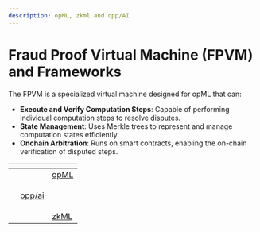 ```yaml
---
description: opML, zkml and opp/AI
---
```


# Fraud Proof Virtual Machine (FPVM) and Frameworks

The FPVM is a specialized virtual machine designed for opML that can:

* **Execute and Verify Computation Steps**: Capable of performing individual computation steps to resolve disputes.
* **State Management**: Uses Merkle trees to represent and manage computation states efficiently.
* **Onchain Arbitration**: Runs on smart contracts, enabling the on-chain verification of disputed steps.

<table data-view="cards"><thead><tr><th></th><th></th><th></th></tr></thead><tbody><tr><td></td><td></td><td><a href="https://arxiv.org/abs/2401.17555">opML</a></td></tr><tr><td></td><td><p></p><p><a href="https://arxiv.org/abs/2402.15006">opp/ai</a></p></td><td></td></tr><tr><td></td><td></td><td><a href="keras2circom-zkml.md">zkML</a></td></tr></tbody></table>
